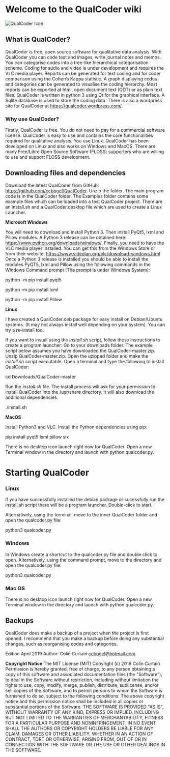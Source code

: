 # Welcome to the QualCoder wiki

![QualCoder Icon](https://qualcoder.files.wordpress.com/2019/01/qualcoder.png?w=500)

## What is QualCoder?
QualCoder is free, open source software for qualitative data analysis. 
With QualCoder you can code text and images, write journal notes and memos. You can categorise codes into a tree-like hierarchical categorisation scheme. Coding for audio and video is under development and requires the VLC media player.
Reports can be generated for text coding and for coder comparison using the Cohen’s Kappa statistic. A graph displaying codes and categories can be generated to visualise the coding hierarchy. Most reports can be exported at html, open document text (ODT) or as plain text files.
QualCoder is written in python 3 using Qt for the graphical interface. A Sqlite database is used to store the coding data.
There is also a wordpress site for QualCoder at https://qualcoder.wordpress.com/.

###  Why use QualCoder?
Firstly, QualCoder is free. You do not need to pay for a commercial software license. QualCoder is easy to use and contains the core functionalities required for qualitative analysis. You use Linux. QualCoder has been developed on Linux and also works on Windows and MacOS. There are many Free/Libre Open Source Software (FLOSS) supporters who are willing to use and support FLOSS development.

## Downloading files and dependencies
Download the latest QualCoder from GitHub: https://github.com/ccbogel/QualCoder. Unzip the folder. The main program code is in the QualCoder folder. The Examples folder contains some example files which can be loaded into a test QualCoder project. There are an install.sh and a QualCoder.desktop file which are used to create a Linux Launcher.

**Microsoft Windows**

You will need to download and install Python 3. Then install PyQt5, lxml and Pillow modules. A Python 3 release can be obtained here: https://www.python.org/downloads/windows/. Finally, you need to have the VLC media player installed. You can get this from the Windows Store or from their website: https://www.videolan.org/vlc/download-windows.html 
Once a Python 3 release is installed you should be able to install the modules PyQT5, lxml and Pillow using the following commands in the Windows Command prompt (The prompt is under Windows System):

python -m pip install pyqt5

python -m pip install lxml 

python -m pip install Pillow

**Linux**

I have created a QualCoder.deb package for easy install on Debian/Ubuntu systems. (It may not always install well depending on your system). You can try a re-install too.

If you want to install using the _install.sh_ script, follow these instructions to create a program launcher:
Go to your downloads folder. The example script below assumes you have downloaded the QualCoder-master.zip. Unzip QualCoder-master.zip. Open the uzipped folder and make the _install.sh_ script executable.  Open a terminal and type the following to install QualCoder:

cd Downloads/QualCoder-master

Run the _install.sh_ file. The install process will ask for your permission to install QualCoder into the /usr/share directory. It will also download the additional dependencies.

./install.sh


**MacOS**

Install Python3 and VLC. Install the Python dependencies using pip:

pip install pyqt5 lxml pillow six

There is no desktop icon launch right now for QualCoder. Open a new Terminal window in the directory and launch with python qualcoder.py.

# Starting QualCoder

### Linux
If you have successfully installed the debian package or sucessfully run the install.sh script there will be a program launcher. Double-click to start.

Alternatively, using the terminal, move to the inner QualCoder folder and open the qualcoder.py file:

python3 qualcoder.py

### Windows
In Windows create a shortcut to the qualcoder.py file and double click to open. Alternatively, using the command prompt, move to the directory and open the qualcoder.py file:

python3 qualcoder.py

### Mac OS
There is no desktop icon launch right now for QualCoder. Open a new Terminal window in the directory and launch with python qualcoder.py.

## Backups

QualCoder does make a backup of a project when the project is first opened. I recommend that you make a backup before doing any substantial changes, such as reorganising codes and categories.


Edition April 2019 Author: Colin Curtain ccbogel@hotmail.com

**Copyright Notice**
The MIT License (MIT)
Copyright (c) 2019 Colin Curtain
Permission is hereby granted, free of charge, to any person obtaining a copy of this software and associated documentation files (the "Software"), to deal in the Software without restriction, including without limitation the rights to use, copy, modify, merge, publish, distribute, sublicense, and/or sell copies of the Software, and to permit persons to whom the Software is furnished to do so, subject to the following conditions:
The above copyright notice and this permission notice shall be included in all copies or substantial portions of the Software.
THE SOFTWARE IS PROVIDED "AS IS", WITHOUT WARRANTY OF ANY KIND, EXPRESS OR IMPLIED, INCLUDING BUT NOT LIMITED TO THE WARRANTIES OF MERCHANTABILITY, FITNESS FOR A PARTICULAR PURPOSE AND NONINFRINGEMENT. IN NO EVENT SHALL THE AUTHORS OR COPYRIGHT HOLDERS BE LIABLE FOR ANY CLAIM, DAMAGES OR OTHER LIABILITY, WHETHER IN AN ACTION OF CONTRACT, TORT OR OTHERWISE, ARISING FROM, OUT OF OR IN CONNECTION WITH THE SOFTWARE OR THE USE OR OTHER DEALINGS IN THE SOFTWARE.